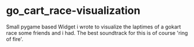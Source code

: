 # go_cart_race-visualization
Small pygame based Widget i wrote to visualize the laptimes of a gokart race some friends and i had. The best soundtrack for this is of course 'ring of fire'.

